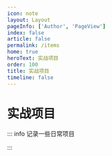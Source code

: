 ```yaml
---
icon: note
layout: Layout
pageInfo: ['Author', 'PageView']
index: false
article: false
permalink: /items
home: true
heroText: 实战项目
order: 100
title: 实战项目
timeline: false
---
```


# 实战项目

::: info 记录一些日常项目

:::

<VPCard
  title="实战项目"
  desc="总得做些什么吧                  "
  logo="https://message-stack.oss-cn-beijing.aliyuncs.com/images/b35558552f674caf852512153d21c7dc.png%7Etplv-0es2k971ck-image.webp"
  link="items/实战项目/环境搭建.html"
  background="rgba(259, 330, 150, 0.5)"
/>
<VPCard
  title="Elasticsearch分布式搜索引擎"
  desc="谁起的名啊，这么长              "
  logo="https://message-stack.oss-cn-beijing.aliyuncs.com/images/b35558552f674caf852512153d21c7dc.png%7Etplv-0es2k971ck-image.webp"
  link="items/Elasticsearch分布式搜索引擎/分布式搜索引擎.html"
  background="rgba(259, 330, 150, 0.5)"
/>
<VPCard
  title="Redis数据库"
  desc="你就问我快不快吧                "
  logo="https://message-stack.oss-cn-beijing.aliyuncs.com/images/b35558552f674caf852512153d21c7dc.png%7Etplv-0es2k971ck-image.webp"
  link="items/Redis数据库/基础篇.html"
  background="rgba(259, 330, 150, 0.5)"
/>
